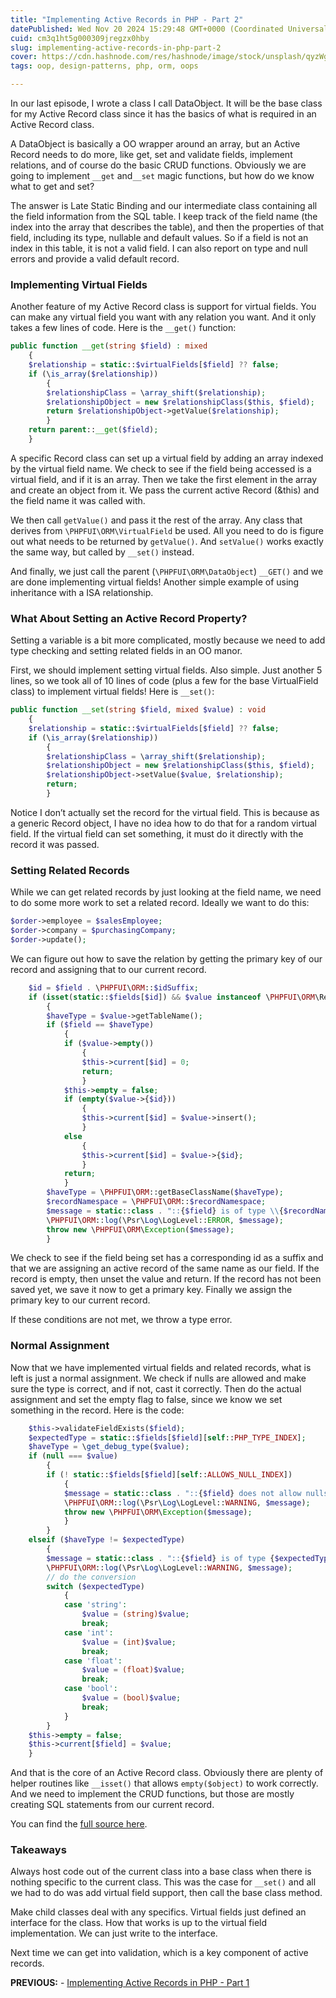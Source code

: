 ```yaml
---
title: "Implementing Active Records in PHP - Part 2"
datePublished: Wed Nov 20 2024 15:29:48 GMT+0000 (Coordinated Universal Time)
cuid: cm3q1ht5g000309jregzx0hby
slug: implementing-active-records-in-php-part-2
cover: https://cdn.hashnode.com/res/hashnode/image/stock/unsplash/qyzWgOSa_WU/upload/0f4f0d123445484cb2f8224180ec9a43.jpeg
tags: oop, design-patterns, php, orm, oops

---
```


In our last episode, I wrote a class I call DataObject. It will be the base class for my Active Record class since it has the basics of what is required in an Active Record class.

A DataObject is basically a OO wrapper around an array, but an Active Record needs to do more, like get, set and validate fields, implement relations, and of course do the basic CRUD functions. Obviously we are going to implement `__get` and`__set` magic functions, but how do we know what to get and set?

The answer is Late Static Binding and our intermediate class containing all the field information from the SQL table. I keep track of the field name (the index into the array that describes the table), and then the properties of that field, including its type, nullable and default values. So if a field is not an index in this table, it is not a valid field. I can also report on type and null errors and provide a valid default record.

### Implementing Virtual Fields

Another feature of my Active Record class is support for virtual fields. You can make any virtual field you want with any relation you want. And it only takes a few lines of code. Here is the `__get()` function:

```php
public function __get(string $field) : mixed
	{
	$relationship = static::$virtualFields[$field] ?? false;
	if (\is_array($relationship))
		{
		$relationshipClass = \array_shift($relationship);
		$relationshipObject = new $relationshipClass($this, $field);
		return $relationshipObject->getValue($relationship);
		}
	return parent::__get($field);
	}
```

A specific Record class can set up a virtual field by adding an array indexed by the virtual field name. We check to see if the field being accessed is a virtual field, and if it is an array. Then we take the first element in the array and create an object from it. We pass the current active Record (&this) and the field name it was called with.

We then call `getValue()` and pass it the rest of the array. Any class that derives from `\PHPFUI\ORM\VirtualField` be used. All you need to do is figure out what needs to be returned by `getValue()`. And `setValue()` works exactly the same way, but called by `__set()` instead.

And finally, we just call the parent (`\PHPFUI\ORM\DataObject`) `__GET()` and we are done implementing virtual fields! Another simple example of using inheritance with a ISA relationship.

### What About Setting an Active Record Property?

Setting a variable is a bit more complicated, mostly because we need to add type checking and setting related fields in an OO manor.

First, we should implement setting virtual fields. Also simple. Just another 5 lines, so we took all of 10 lines of code (plus a few for the base VirtualField class) to implement virtual fields! Here is `__set()`:

```php
public function __set(string $field, mixed $value) : void
	{
	$relationship = static::$virtualFields[$field] ?? false;
	if (\is_array($relationship))
		{
		$relationshipClass = \array_shift($relationship);
    	$relationshipObject = new $relationshipClass($this, $field);
		$relationshipObject->setValue($value, $relationship);
		return;
		}
```

Notice I don’t actually set the record for the virtual field. This is because as a generic Record object, I have no idea how to do that for a random virtual field. If the virtual field can set something, it must do it directly with the record it was passed.

### Setting Related Records

While we can get related records by just looking at the field name, we need to do some more work to set a related record. Ideally we want to do this:

```php
$order->employee = $salesEmployee;
$order->company = $purchasingCompany;
$order->update();
```

We can figure out how to save the relation by getting the primary key of our record and assigning that to our current record.

```php
	$id = $field . \PHPFUI\ORM::$idSuffix;
	if (isset(static::$fields[$id]) && $value instanceof \PHPFUI\ORM\Record)
		{
		$haveType = $value->getTableName();
		if ($field == $haveType)
			{
			if ($value->empty())
				{
				$this->current[$id] = 0;
				return;
				}
			$this->empty = false;
			if (empty($value->{$id}))
				{
				$this->current[$id] = $value->insert();
				}
			else
				{
				$this->current[$id] = $value->{$id};
				}
			return;
			}
		$haveType = \PHPFUI\ORM::getBaseClassName($haveType);
		$recordNamespace = \PHPFUI\ORM::$recordNamespace;
		$message = static::class . "::{$field} is of type \\{$recordNamespace}\\" . \PHPFUI\ORM::getBaseClassName($field) . " but being assigned a type of \\{$recordNamespace}\\{$haveType}}";
		\PHPFUI\ORM::log(\Psr\Log\LogLevel::ERROR, $message);
        throw new \PHPFUI\ORM\Exception($message);
		}
```

We check to see if the field being set has a corresponding id as a suffix and that we are assigning an active record of the same name as our field. If the record is empty, then unset the value and return. If the record has not been saved yet, we save it now to get a primary key. Finally we assign the primary key to our current record.

If these conditions are not met, we throw a type error.

### Normal Assignment

Now that we have implemented virtual fields and related records, what is left is just a normal assignment. We check if nulls are allowed and make sure the type is correct, and if not, cast it correctly. Then do the actual assignment and set the empty flag to false, since we know we set something in the record. Here is the code:

```php
	$this->validateFieldExists($field);
	$expectedType = static::$fields[$field][self::PHP_TYPE_INDEX];
	$haveType = \get_debug_type($value);
	if (null === $value)
		{
		if (! static::$fields[$field][self::ALLOWS_NULL_INDEX])
			{
			$message = static::class . "::{$field} does not allow nulls";
			\PHPFUI\ORM::log(\Psr\Log\LogLevel::WARNING, $message);
			throw new \PHPFUI\ORM\Exception($message);
			}
		}
	elseif ($haveType != $expectedType)
		{
		$message = static::class . "::{$field} is of type {$expectedType} but being assigned a type of {$haveType}";
		\PHPFUI\ORM::log(\Psr\Log\LogLevel::WARNING, $message);
		// do the conversion
		switch ($expectedType)
			{
			case 'string':
				$value = (string)$value;
				break;
			case 'int':
				$value = (int)$value;
				break;
			case 'float':
				$value = (float)$value;
				break;
			case 'bool':
				$value = (bool)$value;
				break;
			}
		}
	$this->empty = false;
	$this->current[$field] = $value;
	}
```

And that is the core of an Active Record class. Obviously there are plenty of helper routines like `__isset()` that allows `empty($object)` to work correctly. And we need to implement the CRUD functions, but those are mostly creating SQL statements from our current record.

You can find the [full source here](https://github.com/phpfui/ORM/blob/main/src/PHPFUI/ORM/Record.php).

### Takeaways

Always host code out of the current class into a base class when there is nothing specific to the current class. This was the case for `__set()` and all we had to do was add virtual field support, then call the base class method.

Make child classes deal with any specifics. Virtual fields just defined an interface for the class. How that works is up to the virtual field implementation. We can just write to the interface.

Next time we can get into validation, which is a key component of active records.

**PREVIOUS:** - [Implementing Active Records in PHP - Part 1](https://blog.phpfui.com/implementing-active-records-in-php-part-1)